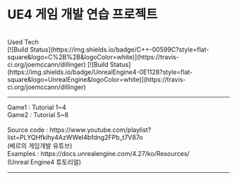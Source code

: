 # UE4 게임 개발 연습 프로젝트

<br />
Used Tech
<br />
[![Build Status](https://img.shields.io/badge/C++-00599C?style=flat-square&logo=C%2B%2B&logoColor=white)](https://travis-ci.org/joemccann/dillinger)
[![Build Status](https://img.shields.io/badge/UnrealEngine4-0E1128?style=flat-square&logo=UnrealEngine&logoColor=white)](https://travis-ci.org/joemccann/dillinger)

<hr />
Game1 : Tutorial 1~4
<br />
Game2 : Tutorial 5~8
<br />
<br />
Source code : https://www.youtube.com/playlist?list=PLYQHfkihy4AzWWeI4bfdng2FPb_t7V87o
<br />
(베르의 게임개발 유튜브)
<br />
Examples : https://docs.unrealengine.com/4.27/ko/Resources/
<br />
(Unreal Engine4 튜토리얼)
<hr />
<br />
